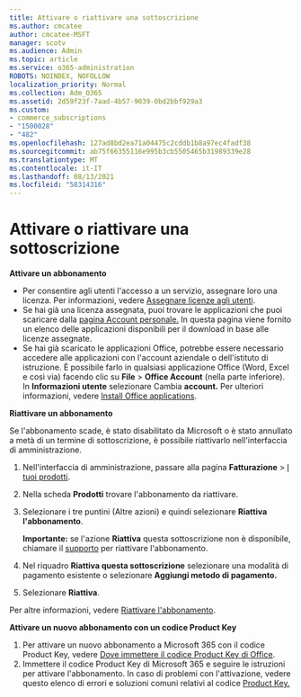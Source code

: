 ```yaml
---
title: Attivare o riattivare una sottoscrizione
ms.author: cmcatee
author: cmcatee-MSFT
manager: scotv
ms.audience: Admin
ms.topic: article
ms.service: o365-administration
ROBOTS: NOINDEX, NOFOLLOW
localization_priority: Normal
ms.collection: Adm_O365
ms.assetid: 2d59f23f-7aad-4b57-9039-0bd2bbf929a3
ms.custom:
- commerce_subscriptions
- "1500028"
- "482"
ms.openlocfilehash: 127ad8bd2ea71a04475c2cddb1b8a97ec4fadf38
ms.sourcegitcommit: ab75f66355116e995b3cb5505465b31989339e28
ms.translationtype: MT
ms.contentlocale: it-IT
ms.lasthandoff: 08/13/2021
ms.locfileid: "58314316"
---
```

# <a name="activate-or-reactivate-a-subscription"></a>Attivare o riattivare una sottoscrizione

**Attivare un abbonamento**

- Per consentire agli utenti l'accesso a un servizio, assegnare loro una licenza. Per informazioni, vedere [Assegnare licenze agli utenti](https://docs.microsoft.com/microsoft-365/admin/manage/assign-licenses-to-users).
- Se hai già una licenza assegnata, puoi trovare le applicazioni che puoi scaricare dalla [pagina Account personale.](https://portal.office.com/account/#installs) In questa pagina viene fornito un elenco delle applicazioni disponibili per il download in base alle licenze assegnate.
- Se hai già scaricato le applicazioni Office, potrebbe essere necessario accedere alle applicazioni con l'account aziendale o dell'istituto di istruzione. È possibile farlo in qualsiasi applicazione Office (Word, Excel e così via) facendo clic su **File**  >  **Office Account** (nella parte inferiore). In **Informazioni utente** selezionare Cambia **account.** Per ulteriori informazioni, vedere [Install Office applications](https://docs.microsoft.com/microsoft-365/admin/setup/install-applications).

**Riattivare un abbonamento**

Se l'abbonamento scade, è stato disabilitato da Microsoft o è stato annullato a metà di un termine di sottoscrizione, è possibile riattivarlo nell'interfaccia di amministrazione.
  
1. Nell'interfaccia di amministrazione, passare alla pagina **Fatturazione** > [I tuoi prodotti](https://go.microsoft.com/fwlink/p/?linkid=842054).
2. Nella scheda **Prodotti** trovare l'abbonamento da riattivare.
3. Selezionare i tre puntini (Altre azioni) e quindi selezionare **Riattiva l'abbonamento**.

    **Importante:** se l'azione **Riattiva** questa sottoscrizione non è disponibile, chiamare il [supporto](https://go.microsoft.com/fwlink/p/?linkid=518322) per riattivare l'abbonamento.

4. Nel riquadro **Riattiva questa sottoscrizione** selezionare una modalità di pagamento esistente o selezionare **Aggiungi metodo di pagamento.**
5. Selezionare **Riattiva**.

Per altre informazioni, vedere [Riattivare l'abbonamento](https://docs.microsoft.com/microsoft-365/commerce/subscriptions/reactivate-your-subscription).

**Attivare un nuovo abbonamento con un codice Product Key**

1. Per attivare un nuovo abbonamento a Microsoft 365 con il codice Product Key, vedere [Dove immettere il codice Product Key di Office](https://support.office.com/article/where-to-enter-your-office-product-key-0a82e5ae-739e-4b92-a6f4-2ec780c185db).
2. Immettere il codice Product Key di Microsoft 365 e seguire le istruzioni per attivare l'abbonamento. In caso di problemi con l'attivazione, vedere questo elenco di errori e soluzioni comuni relativi al codice [Product Key.](https://docs.microsoft.com/microsoft-365/commerce/product-key-errors-and-solutions)